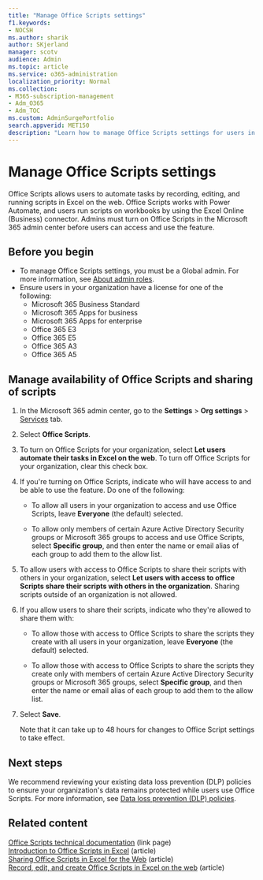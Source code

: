 ```yaml
---
title: "Manage Office Scripts settings"
f1.keywords:
- NOCSH
ms.author: sharik
author: SKjerland
manager: scotv
audience: Admin
ms.topic: article 
ms.service: o365-administration 
localization_priority: Normal
ms.collection:   
- M365-subscription-management
- Adm_O365
- Adm_TOC
ms.custom: AdminSurgePortfolio
search.appverid: MET150
description: "Learn how to manage Office Scripts settings for users in your organization."
---
```


# Manage Office Scripts settings

Office Scripts‎ allows users to automate tasks by recording, editing, and running scripts in ‎Excel‎ on the web. ‎Office Scripts‎ works with Power Automate, and users run scripts on workbooks by using the ‎Excel‎ Online (Business) connector. Admins must turn on Office Scripts in the Microsoft 365 admin center before users can access and use the feature.

## Before you begin

- To manage Office Scripts settings, you must be a Global admin. For more information, see [About admin roles](../add-users/about-admin-roles.md).
- Ensure users in your organization have a license for one of the following:
    - Microsoft 365 Business Standard
    - Microsoft 365 Apps for business
    - Microsoft 365 Apps for enterprise
    - Office 365 E3
    - Office 365 E5
    - Office 365 A3
    - Office 365 A5

## Manage availability of Office Scripts and sharing of scripts

1. In the Microsoft 365 admin center, go to the **Settings** \> **Org settings** \> <a href="https://go.microsoft.com/fwlink/p/?linkid=2053743" target="_blank">Services</a> tab.

2. Select **Office Scripts**.

3. To turn on Office Scripts for your organization, select **Let users automate their tasks in Excel on the web**. To turn off Office Scripts for your organization, clear this check box.

4. If you're turning on Office Scripts, indicate who will have access to and be able to use the feature. Do one of the following:

    - To allow all users in your organization to access and use Office Scripts, leave **Everyone** (the default) selected. 

    - To allow only members of certain Azure Active Directory Security groups or Microsoft 365 groups to access and use Office Scripts, select **Specific group**, and then enter the name or email alias of each group to add them to the allow list.

5. To allow users with access to Office Scripts to share their scripts with others in your organization, select **Let users with access to office Scripts share their scripts with others in the organization**. Sharing scripts outside of an organization is not allowed.
 
6. If you allow users to share their scripts, indicate who they're allowed to share them with:
    
    - To allow those with access to Office Scripts to share the scripts they create with all users in your organization, leave **Everyone** (the default) selected.

    - To allow those with access to Office Scripts to share the scripts they create only with members of certain Azure Active Directory Security groups or Microsoft 365 groups, select **Specific group**, and then enter the name or email alias of each group to add them to the allow list.

5. Select **Save**.

    Note that it can take up to 48 hours for changes to Office Script settings to take effect.

## Next steps

We recommend reviewing your existing data loss prevention (DLP) policies to ensure your organization's data remains protected while users use ‎Office Scripts‎. For more information, see [Data loss prevention (DLP) policies](/power-automate/prevent-data-loss).

## Related content

[Office Scripts technical documentation](/office/dev/scripts/) (link page)\
[Introduction to Office Scripts in Excel](https://support.microsoft.com/office/9fbe283d-adb8-4f13-a75b-a81c6baf163a) (article)\
[Sharing Office Scripts in Excel for the Web](https://support.microsoft.com/office/226eddbc-3a44-4540-acfe-fccda3d1122b) (article)\
[Record, edit, and create Office Scripts in Excel on the web](/office/dev/scripts/tutorials/excel-tutorial) (article)